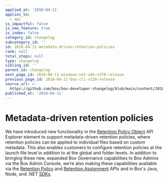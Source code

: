```yaml
---
applied_at: '2018-04-11'
applies_to:
  - api
is_impactful: false
is_new_feature: true
is_index: false
category_id: changelog
subcategory_id: ''
id: 2018-04-11-metadata-driven-retention-policies
rank: null
total_steps: null
type: changelog
sibling_id: ''
parent_id: changelog
next_page_id: 2018-04-11-windows-net-sdk-v370-release
previous_page_id: 2018-04-11-box-cli-v120-release
source_url: >-
  https://github.com/box/box-developer-changelog/blob/main/content/2018/04-11-metadata-driven-retention-policies.md
published_at: '2018-04-11'
---
```

# Metadata-driven retention policies

We have introduced new functionality in the
[Retention Policy Object](endpoint://resources/retention-policy/)
API Explorer element to support metadata-driven retention policies, where
retention policies can be applied to individual files based on custom metadata.
This also enables customers to configure retention policies at the launch file
level in addition to at the global and folder levels. In addition to bringing
these new, expanded Box Governance capabilities to Box Admins via the Box Admin
Console, we’re also making these capabilities available via the
[Retention Policy](endpoint://resources/retention-policy/) and
[Retention Assignment](endpoint://resources/retention-policy-assignment/) APIs
and in Box's Java, Node, and .NET [SDKs](guides://tooling/sdks).